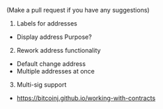 (Make a pull request if you have any suggestions)

1. Labels for addresses
  * Display address Purpose?

2. Rework address functionality
  * Default change address
  * Multiple addresses at once
  
3. Multi-sig support
  * https://bitcoinj.github.io/working-with-contracts
